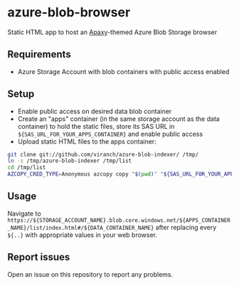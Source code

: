 # azure-blob-browser

Static HTML app to host an [Apaxy](https://oupala.github.io/apaxy/)-themed Azure Blob Storage browser

## Requirements

* Azure Storage Account with blob containers with public access enabled

## Setup

* Enable public access on desired data blob container
* Create an "apps" container (in the same storage account as the data container) to hold the static files, store its SAS URL in `${SAS_URL_FOR_YOUR_APPS_CONTAINER}` and enable public access
* Upload static HTML files to the apps container:
```bash
git clone git://github.com/viranch/azure-blob-indexer/ /tmp/
ln -s /tmp/azure-blob-indexer /tmp/list
cd /tmp/list
AZCOPY_CRED_TYPE=Anonymous azcopy copy "$(pwd)" "${SAS_URL_FOR_YOUR_APPS_CONTAINER}" --from-to=LocalBlob --blob-type Detect --follow-symlinks --put-md5 --follow-symlinks --recursive
```

## Usage

Navigate to `https://${STORAGE_ACCOUNT_NAME}.blob.core.windows.net/${APPS_CONTAINER_NAME}/list/index.html#/${DATA_CONTAINER_NAME}` after replacing every `${..}` with appropriate values in your web browser.

## Report issues

Open an issue on this repository to report any problems.
